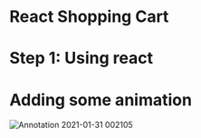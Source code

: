 # React Shopping Cart 
# Step 1: Using react
# Adding some animation   

![Annotation 2021-01-31 002105](https://user-images.githubusercontent.com/64266026/106364618-7705b000-635a-11eb-8474-eda121c1d738.png)
